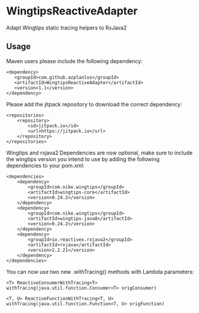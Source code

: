 # WingtipsReactiveAdapter
Adapt Wingtips static tracing helpers to RxJava2

## Usage

Maven users please include the following dependency:

    <dependency>
       <groupId>com.github.azplanlos</groupId>
       <artifactId>WingtipsReactiveAdapter</artifactId>
       <version>1.1</version>
    </dependency>

Please add the jitpack repository to download the correct dependency:

    <repositories>
        <repository>
            <id>jitpack.io</id>
            <url>https://jitpack.io</url>
        </repository>
    </repositories>

Wingtips and rxjava2 Dependencies are now optional, make sure to include the wingtips version you intend to use by adding 
the 
following dependencies to your pom.xml:

    <dependencies>
        <dependency>
            <groupId>com.nike.wingtips</groupId>
            <artifactId>wingtips-core</artifactId>
            <version>0.24.2</version>
        </dependency>
        <dependency>
            <groupId>com.nike.wingtips</groupId>
            <artifactId>wingtips-java8</artifactId>
            <version>0.24.2</version>
        </dependency>
        <dependency>
            <groupId>io.reactivex.rxjava2</groupId>
            <artifactId>rxjava</artifactId>
            <version>2.2.21</version>
        </dependency>
    </dependencies>

You can now use two new .withTracing() methods with Lambda parameters:

    <T> ReactiveConsumerWithTracing<T> withTracing(java.util.function.Consumer<T> origConsumer)

    <T, U> ReactiveFunctionWithTracing<T, U> withTracing(java.util.function.Function<T, U> origFunction)
